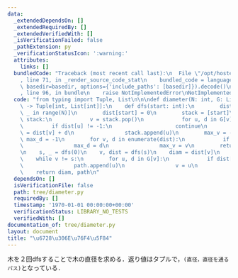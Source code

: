 ```yaml
---
data:
  _extendedDependsOn: []
  _extendedRequiredBy: []
  _extendedVerifiedWith: []
  _isVerificationFailed: false
  _pathExtension: py
  _verificationStatusIcon: ':warning:'
  attributes:
    links: []
  bundledCode: "Traceback (most recent call last):\n  File \"/opt/hostedtoolcache/PyPy/3.7.13/x64/site-packages/onlinejudge_verify/documentation/build.py\"\
    , line 71, in _render_source_code_stat\n    bundled_code = language.bundle(stat.path,\
    \ basedir=basedir, options={'include_paths': [basedir]}).decode()\n  File \"/opt/hostedtoolcache/PyPy/3.7.13/x64/site-packages/onlinejudge_verify/languages/python.py\"\
    , line 96, in bundle\n    raise NotImplementedError\nNotImplementedError\n"
  code: "from typing import Tuple, List\n\n\ndef diameter(N: int, G: List[List[Tuple[int,int]]])\
    \ -> Tuple[int, List[int]]:\n    def dfs(start: int):\n        dist = [-1 for\
    \ _ in range(N)]\n        dist[start] = 0\n        stack = [start]\n        while\
    \ stack:\n            v = stack.pop()\n            for u, d in G[v]:\n       \
    \         if dist[u] != -1:\n                    continue\n                dist[u]\
    \ = dist[v] + d\n                stack.append(u)\n        max_v = -1\n       \
    \ max_d = -1\n        for v, d in enumerate(dist):\n            if d > max_d:\n\
    \                max_d = d\n                max_v = v\n        return max_v, dist\n\
    \n    s, _ = dfs(0)\n    v, dist = dfs(s)\n    diam = dist[v]\n    path = [v]\n\
    \    while v != s:\n        for u, d in G[v]:\n            if dist[u] + d == dist[v]:\n\
    \                path.append(u)\n                v = u\n                break\n\
    \    return diam, path\n"
  dependsOn: []
  isVerificationFile: false
  path: tree/diameter.py
  requiredBy: []
  timestamp: '1970-01-01 00:00:00+00:00'
  verificationStatus: LIBRARY_NO_TESTS
  verifiedWith: []
documentation_of: tree/diameter.py
layout: document
title: "\u6728\u306E\u76F4\u5F84"
---
```


木を２回dfsすることで木の直径を求める．返り値はタプルで，`(直径，直径を通るパス)`となっている．